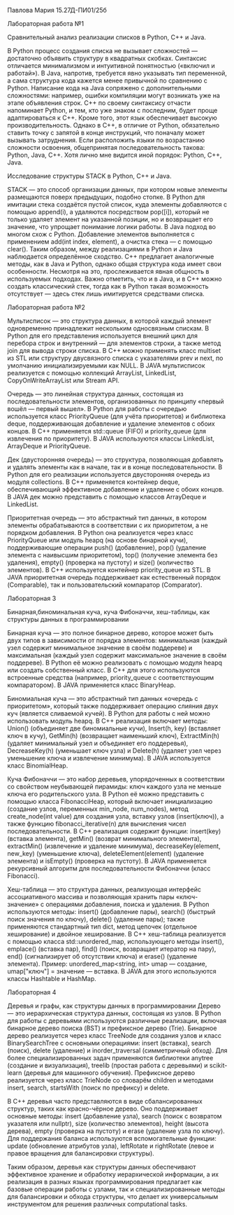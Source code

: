 Павлова Мария 15.27Д-ПИ01/25б

Лабораторная работа №1

Сравнительный анализ реализации списков в Python, C++ и Java.

В Python процесс создания списка не вызывает сложностей — достаточно объявить структуру в квадратных скобках. Синтаксис отличается минимализмом и интуитивной понятностью («включил и работай»). В Java, напротив, требуется явно указывать тип переменной, а сама структура кода кажется менее привычной по сравнению с Python. Написание кода на Java сопряжено с дополнительными сложностями: например, ошибки компиляции могут возникать уже на этапе объявления строк. C++ по своему синтаксису отчасти напоминает Python, и тем, кто уже знаком с последним, будет проще адаптироваться к C++. Кроме того, этот язык обеспечивает высокую производительность. Однако в C++, в отличие от Python, обязательно ставить точку с запятой в конце инструкций, что поначалу может вызывать затруднения. Если расположить языки по возрастанию сложности освоения, общепринятая последовательность такова: Python, Java, C++. Хотя лично мне видится иной порядок: Python, C++, Java.

Исследование структуры STACK в Python, C++ и Java.

STACK — это способ организации данных, при котором новые элементы размещаются поверх предыдущих, подобно стопке. В Python для имитации стека создаётся пустой список, куда элементы добавляются с помощью append(i), а удаляются посредством pop([i]), который не только удаляет элемент на указанной позиции, но и возвращает его значение, что упрощает понимание логики работы. В Java подход во многом схож с Python. Добавление элементов выполняется с применением add(int index, element), а очистка стека — с помощью clear(). Таким образом, между реализациями в Python и Java наблюдается определённое сходство. C++ предлагает аналогичные методы, как в Java и Python, однако общая структура кода имеет свои особенности. Несмотря на это, прослеживается явная общность в используемых подходах. Важно отметить, что и в Java, и в C++ можно создать классический стек, тогда как в Python такая возможность отсутствует — здесь стек лишь имитируется средствами списка.

Лабораторная работа №2

Мультисписок — это структура данных, в которой каждый элемент одновременно принадлежит нескольким односвязным спискам. В Python для его представления используется внешний цикл для перебора строк и внутренний — для элементов строки, а также метод join для вывода строки списка. В C++ можно применять класс multiset из STL или структуру двусвязного списка с указателями prev и next, по умолчанию инициализируемыми как NULL. В JAVA мультисписок реализуется с помощью коллекций ArrayList, LinkedList, CopyOnWriteArrayList или Stream API.

Очередь — это линейная структура данных, состоящая из последовательности элементов, организованных по принципу «первый вошёл — первый вышел». В Python для работы с очередью используется класс PriorityQueue (для учёта приоритетов) и библиотека deque, поддерживающая добавление и удаление элементов с обоих концов. В C++ применяется std::queue (FIFO) и priority_queue (для извлечения по приоритету). В JAVA используются классы LinkedList, ArrayDeque и PriorityQueue.

Дек (двусторонняя очередь) — это структура, позволяющая добавлять и удалять элементы как в начале, так и в конце последовательности. В Python для его реализации используется двусторонняя очередь из модуля collections. В C++ применяется контейнер deque, обеспечивающий эффективное добавление и удаление с обоих концов. В JAVA дек можно представить с помощью классов ArrayDeque и LinkedList.

Приоритетная очередь — это абстрактный тип данных, в котором элементы обрабатываются в соответствии с их приоритетом, а не порядком добавления. В Python она реализуется через класс PriorityQueue или модуль heapq (на основе бинарной кучи), поддерживающие операции push() (добавление), pop() (удаление элемента с наивысшим приоритетом), top() (получение элемента без удаления), empty() (проверка на пустоту) и size() (количество элементов). В C++ используется контейнер priority_queue из STL. В JAVA приоритетная очередь поддерживает как естественный порядок (Comparable), так и пользовательский компаратор (Comparator).

Лабораторная 3

Бинарная,биноминальная куча, куча Фибоначчи, хеш-таблицы, как структуры данных в программировании

Бинарная куча — это полное бинарное дерево, которое может быть двух типов в зависимости от порядка элементов: минимальная (каждый узел содержит минимальное значение в своём поддереве) и максимальная (каждый узел содержит максимальное значение в своём поддереве). В Python её можно реализовать с помощью модуля heapq или создать собственный класс. В C++ для этого используются встроенные средства (например, priority_queue с соответствующим компаратором). В JAVA применяется класс BinaryHeap.

Биномиальная куча — это абстрактный тип данных «очередь с приоритетом», который также поддерживает операцию слияния двух куч (является сливаемой кучей). В Python для работы с ней можно использовать модуль heapq. В C++ реализация включает методы: Union() (объединяет две биномиальные кучи), Insert(h, key) (вставляет ключ в кучу), GetMin(h) (возвращает наименьший ключ), ExtractMin(h) (удаляет минимальный узел и объединяет его поддеревья), DecreaseKey(h) (уменьшает ключ узла) и Delete(h) (удаляет узел через уменьшение ключа и извлечение минимума). В JAVA используется класс BinomialHeap.

Куча Фибоначчи — это набор деревьев, упорядоченных в соответствии со свойством неубывающей пирамиды: ключ каждого узла не меньше ключа его родительского узла. В Python её можно представить с помощью класса FibonacciHeap, который включает инициализацию (создание узлов, переменных min_node, num_nodes), метод create_node(int value) для создания узла, вставку узлов (insert(ключ)), а также функцию fibonacci_iterative(n) для вычисления чисел последовательности. В C++ реализация содержит функции: insert(key) (вставка элемента), getMin() (возврат минимального элемента), extractMin() (извлечение и удаление минимума), decreaseKey(element, new_key) (уменьшение ключа), deleteElement(element) (удаление элемента) и isEmpty() (проверка на пустоту). В JAVA применяется рекурсивный алгоритм для последовательности Фибоначчи (класс Fibonacci).

Хеш-таблица — это структура данных, реализующая интерфейс ассоциативного массива и позволяющая хранить пары «ключ-значение» с операциями добавления, поиска и удаления. В Python используются методы: insert() (добавление пары), search() (быстрый поиск значения по ключу), delete() (удаление пары); также применяются стандартный тип dict, метод цепочек (отдельное хеширование) и двойное хеширование. В C++ хеш-таблица реализуется с помощью класса std::unordered_map, использующего методы insert(), emplace() (вставка пар), find() (поиск, возвращает итератор на пару), end() (сигнализирует об отсутствии ключа) и erase() (удаление элемента). Пример: unordered_map<string, int> umap — создание, umap["ключ"] = значение — вставка. В JAVA для этого используются классы Hashtable и HashMap.



Лабораторная 4

Деревья и графы, как структуры данных в программировании
Дерево — это иерархическая структура данных, состоящая из узлов. В Python для работы с деревьями используются различные реализации, включая бинарное дерево поиска (BST) и префиксное дерево (Trie). Бинарное дерево реализуется через класс TreeNode для создания узлов и класс BinarySearchTree с основными операциями: insert (вставка), search (поиск), delete (удаление) и inorder_traversal (симметричный обход). Для более специализированных задач применяются библиотеки anytree (создание и визуализация), treelib (простая работа с деревьями) и scikit-learn (деревья для машинного обучения). Префиксное дерево реализуется через класс TrieNode со словарём children и методами insert, search, startsWith (поиск по префиксу) и delete.

В C++ деревья часто представляются в виде сбалансированных структур, таких как красно-чёрное дерево. Оно поддерживает основные методы: insert (добавление узла), search (поиск с возвратом указателя или nullptr), size (количество элементов), height (высота дерева), empty (проверка на пустоту) и erase (удаление узла по ключу). Для поддержания баланса используются вспомогательные функции: update (обновление атрибутов узла), leftRotate и rightRotate (левое и правое вращения для балансировки структуры).

Таким образом, деревья как структуры данных обеспечивают эффективное хранение и обработку иерархической информации, а их реализация в разных языках программирования предлагает как базовые операции работы с узлами, так и специализированные методы для балансировки и обхода структуры, что делает их универсальным инструментом для решения различных computational tasks.
